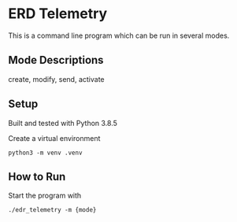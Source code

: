 # ERD Telemetry

This is a command line program which can be run in several modes.

## Mode Descriptions

create, modify, send, activate

## Setup

Built and tested with Python 3.8.5

Create a virtual environment

`python3 -m venv .venv`

## How to Run

Start the program with

`./edr_telemetry -m {mode}`
